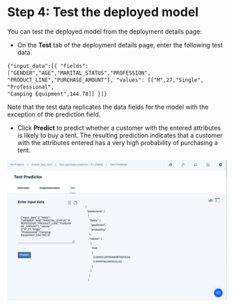 # Step 4: Test the deployed model

You can test the deployed model from the deployment details page:

* On the **Test** tab of the deployment details page, enter the following test data.

```text
{"input_data":[{ "fields": ["GENDER","AGE","MARITAL_STATUS","PROFESSION",
"PRODUCT_LINE","PURCHASE_AMOUNT"], "values": [["M",27,"Single", "Professional",
"Camping Equipment",144.78]] }]}
```

Note that the test data replicates the data fields for the model with the exception of the prediction field.

* Click **Predict** to predict whether a customer with the entered attributes is likely to buy a tent. The resulting prediction indicates that a customer with the attributes entered has a very high probability of purchasing a tent.

![Tent model prediction](https://github.com/IraAngeles-IBM/WatsonAutoAi/raw/master/Predictor_test.png)

